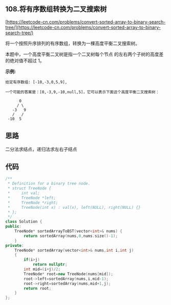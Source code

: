 ## 108.将有序数组转换为二叉搜索树
[https://leetcode-cn.com/problems/convert-sorted-array-to-binary-search-tree/](https://leetcode-cn.com/problems/convert-sorted-array-to-binary-search-tree/)

将一个按照升序排列的有序数组，转换为一棵高度平衡二叉搜索树。

本题中，一个高度平衡二叉树是指一个二叉树每个节点 的左右两个子树的高度差的绝对值不超过 1。

**示例:**
```
给定有序数组: [-10,-3,0,5,9],

一个可能的答案是：[0,-3,9,-10,null,5]，它可以表示下面这个高度平衡二叉搜索树：

      0
     / \
   -3   9
   /   /
 -10  5
```

## 思路
二分法求结点，递归法求左右子结点

## 代码
```C++
/**
 * Definition for a binary tree node.
 * struct TreeNode {
 *     int val;
 *     TreeNode *left;
 *     TreeNode *right;
 *     TreeNode(int x) : val(x), left(NULL), right(NULL) {}
 * };
 */
class Solution {
public:
    TreeNode* sortedArrayToBST(vector<int>& nums) {
        return sortedArray(nums,0,nums.size()-1);
    }
private:
    TreeNode* sortedArray(vector<int>& nums,int i,int j)
    {
        if(i>j)
            return nullptr;
        int mid=(i+j)/2;
        TreeNode* root=new TreeNode(nums[mid]);
        root->left=sortedArray(nums,i,mid-1);
        root->right=sortedArray(nums,mid+1,j);
        return root;
    }
};
```
